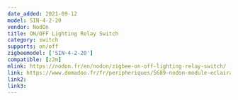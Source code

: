 ```yaml
---
date_added: 2021-09-12
model: SIN-4-2-20
vendor: NodOn
title: ON/OFF Lighting Relay Switch
category: switch
supports: on/off
zigbeemodel: ['SIN-4-2-20']
compatible: [z2m]
mlink: https://nodon.fr/en/nodon/zigbee-on-off-lighting-relay-switch/
link: https://www.domadoo.fr/fr/peripheriques/5689-nodon-module-eclairage-onoff-zigbee-3700313925225.html
link2: 
link3: 
---
```

